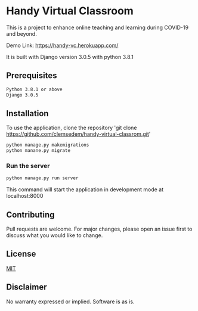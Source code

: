 # Handy Virtual Classroom

This is a project to enhance online teaching and learning during COVID-19 and beyond.

Demo Link: https://handy-vc.herokuapp.com/

It is built with Django version 3.0.5 with python 3.8.1

## Prerequisites
```bash
Python 3.8.1 or above
Django 3.0.5 
```

## Installation

To use the application, clone the repository 'git clone https://github.com/clemsedem/handy-virtual-classrom.git'

```python
python manage.py makemigrations
python manane.py migrate
```

### Run the server

```python
python manage.py run server
```
This command will start the application in development mode at localhost:8000


## Contributing
Pull requests are welcome. For major changes, please open an issue first to discuss what you would like to change.


## License
[MIT](http://www.opensource.org/licenses/mit-license.html)

## Disclaimer

No warranty expressed or implied. Software is as is.
